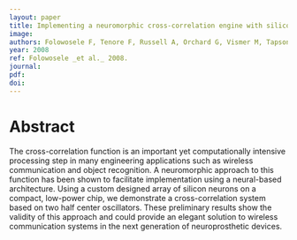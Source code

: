 ```yaml
---
layout: paper
title: Implementing a neuromorphic cross-correlation engine with silicon neurons
image:
authors: Folowosele F, Tenore F, Russell A, Orchard G, Vismer M, Tapson J, and Etienne-Cummings R.
year: 2008
ref: Folowosele _et al._ 2008.
journal: 
pdf: 
doi: 
---
```


# Abstract
The cross-correlation function is an important yet computationally intensive processing step in many engineering applications such as wireless communication and object recognition. A neuromorphic approach to this function has been shown to facilitate implementation using a neural-based architecture. Using a custom designed array of silicon neurons on a compact, low-power chip, we demonstrate a cross-correlation system based on two half center oscillators. These preliminary results show the validity of this approach and could provide an elegant solution to wireless communication systems in the next generation of neuroprosthetic devices.

